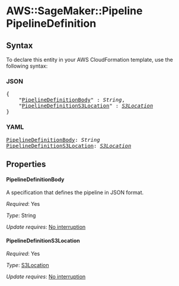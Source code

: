 # AWS::SageMaker::Pipeline PipelineDefinition

## Syntax

To declare this entity in your AWS CloudFormation template, use the following syntax:

### JSON

<pre>
{
    "<a href="#pipelinedefinitionbody" title="PipelineDefinitionBody">PipelineDefinitionBody</a>" : <i>String</i>,
    "<a href="#pipelinedefinitions3location" title="PipelineDefinitionS3Location">PipelineDefinitionS3Location</a>" : <i><a href="s3location.md">S3Location</a></i>
}
</pre>

### YAML

<pre>
<a href="#pipelinedefinitionbody" title="PipelineDefinitionBody">PipelineDefinitionBody</a>: <i>String</i>
<a href="#pipelinedefinitions3location" title="PipelineDefinitionS3Location">PipelineDefinitionS3Location</a>: <i><a href="s3location.md">S3Location</a></i>
</pre>

## Properties

#### PipelineDefinitionBody

A specification that defines the pipeline in JSON format.

_Required_: Yes

_Type_: String

_Update requires_: [No interruption](https://docs.aws.amazon.com/AWSCloudFormation/latest/UserGuide/using-cfn-updating-stacks-update-behaviors.html#update-no-interrupt)

#### PipelineDefinitionS3Location

_Required_: Yes

_Type_: <a href="s3location.md">S3Location</a>

_Update requires_: [No interruption](https://docs.aws.amazon.com/AWSCloudFormation/latest/UserGuide/using-cfn-updating-stacks-update-behaviors.html#update-no-interrupt)

